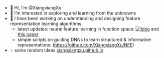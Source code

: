 - 👋 Hi, I’m @XiangxiangXu
- 👀 I’m interested in exploring and learning from the unknowns
- 🌱 I have been working on understanding and designing feature representation learning algorithms.
  - latest updates: neural feature learning in function space: [![blog](https://img.shields.io/badge/blog-gilearning.github.io-black)](https://gilearning.github.io/) and [this paper](https://jmlr.org/papers/v25/23-1202.html)
  - simple scripts on guiding DNNs to learn structured & informative representations: (https://github.com/XiangxiangXu/NFE)
- 💡 some random ideas [xiangxiangxu.github.io](https://xiangxiangxu.github.io/)
<!---
XiangxiangXu/XiangxiangXu is a ✨ special ✨ repository because its `README.md` (this file) appears on your GitHub profile.
You can click the Preview link to take a look at your changes.

--->
